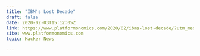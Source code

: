 ```yaml
---
title: "IBM's Lost Decade"
draft: false
date: 2020-02-03T15:12:05Z
link: https://www.platformonomics.com/2020/02/ibms-lost-decade/?utm_medium=RSS&utm_source=hune
site: www.platformonomics.com
topic: Hacker News  

---
```

